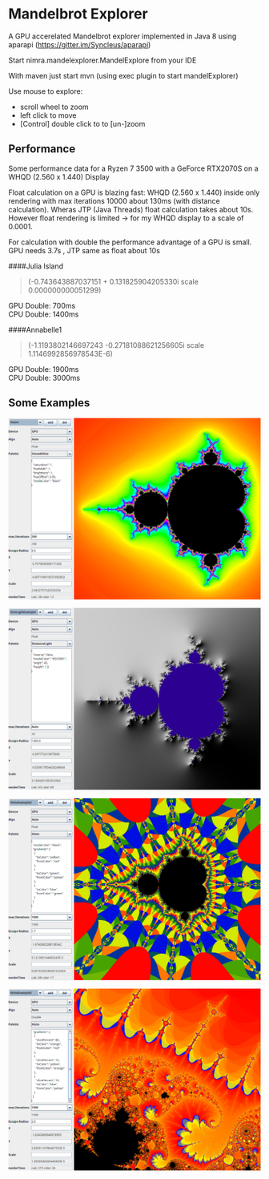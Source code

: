 # Mandelbrot Explorer

A GPU accerelated Mandelbrot explorer implemented in Java 8 using aparapi (https://gitter.im/Syncleus/aparapi)

Start nimra.mandelexplorer.MandelExplore from your IDE

With maven just start mvn (using exec plugin to start mandelExplorer)


Use mouse to explore:

- scroll wheel to zoom
- left click to move
- [Control] double click to to [un-]zoom

## Performance

Some performance data for a Ryzen 7 3500 with a GeForce RTX2070S on a WHQD (2.560 x 1.440) Display

Float calculation on a GPU is blazing fast: WHQD (2.560 x 1.440) inside only rendering with max iterations 10000 
about 130ms (with distance calculation). Wheras JTP (Java Threads) float calculation takes about 10s.
However float rendering is limited -> for  my WHQD display to a scale of 0.0001.

For calculation with double the performance advantage of a GPU is small. GPU needs 3.7s , JTP same as float about 10s


####Julia Island  
  
> (-0.743643887037151 + 0.131825904205330i scale 0.000000000051299) 

GPU Double: 700ms  
CPU Double: 1400ms


####Annabelle1 
  
> (-1.1193802146697243 -0.27181088621256605i scale 1.1146992856978543E-6) 

GPU Double: 1900ms  
CPU Double: 3000ms



## Some Examples

![Mandel Home](examples/Home.png?raw=true "Mandelbrot")

![Distance Lighting](examples/DistLightExample.png?raw=true "Distance Lighting")

![Histo Palette](examples/HistoExample2.png?raw=true "Histo Palette")

![Histo Palette](examples/HistoExample3.png?raw=true "Histo Palette")